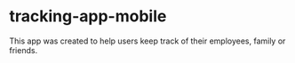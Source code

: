 # tracking-app-mobile

This app was created to help users keep track of their employees, family or friends.
